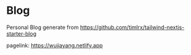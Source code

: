 # Blog
Personal Blog
generate from https://github.com/timlrx/tailwind-nextjs-starter-blog

pagelink: https://wujiayang.netlify.app
